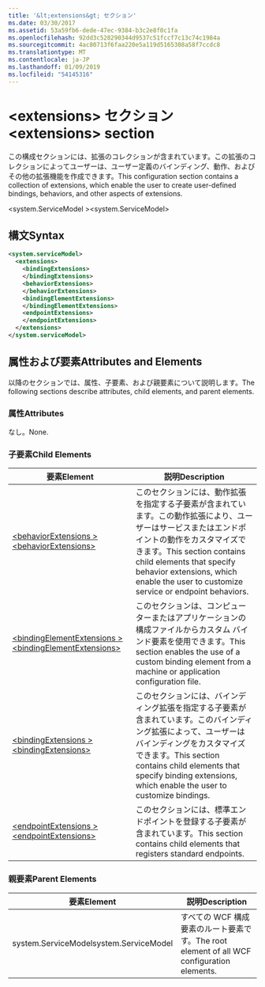 ```yaml
---
title: '&lt;extensions&gt; セクション'
ms.date: 03/30/2017
ms.assetid: 53a59fb6-dede-47ec-9384-b3c2e8f0c1fa
ms.openlocfilehash: 92dd3c528290344d9537c51fccf7c13c74c1984a
ms.sourcegitcommit: 4ac80713f6faa220e5a119d5165308a58f7ccdc8
ms.translationtype: MT
ms.contentlocale: ja-JP
ms.lasthandoff: 01/09/2019
ms.locfileid: "54145316"
---
```

# <a name="ltextensionsgt-section"></a><span data-ttu-id="e41e8-102">&lt;extensions&gt; セクション</span><span class="sxs-lookup"><span data-stu-id="e41e8-102">&lt;extensions&gt; section</span></span>
<span data-ttu-id="e41e8-103">この構成セクションには、拡張のコレクションが含まれています。この拡張のコレクションによってユーザーは、ユーザー定義のバインディング、動作、およびその他の拡張機能を作成できます。</span><span class="sxs-lookup"><span data-stu-id="e41e8-103">This configuration section contains a collection of extensions, which enable the user to create user-defined bindings, behaviors, and other aspects of extensions.</span></span>  
  
<span data-ttu-id="e41e8-104">\<system.ServiceModel ></span><span class="sxs-lookup"><span data-stu-id="e41e8-104">\<system.ServiceModel></span></span>  
  
## <a name="syntax"></a><span data-ttu-id="e41e8-105">構文</span><span class="sxs-lookup"><span data-stu-id="e41e8-105">Syntax</span></span>  
  
```xml  
<system.serviceModel>
  <extensions>
    <bindingExtensions>
    </bindingExtensions>
    <behaviorExtensions>
    </behaviorExtensions>
    <bindingElementExtensions>
    </bindingElementExtensions>
    <endpointExtensions>
    </endpointExtensions>
  </extensions>
</system.serviceModel>
```  
  
## <a name="attributes-and-elements"></a><span data-ttu-id="e41e8-106">属性および要素</span><span class="sxs-lookup"><span data-stu-id="e41e8-106">Attributes and Elements</span></span>  
 <span data-ttu-id="e41e8-107">以降のセクションでは、属性、子要素、および親要素について説明します。</span><span class="sxs-lookup"><span data-stu-id="e41e8-107">The following sections describe attributes, child elements, and parent elements.</span></span>  
  
### <a name="attributes"></a><span data-ttu-id="e41e8-108">属性</span><span class="sxs-lookup"><span data-stu-id="e41e8-108">Attributes</span></span>  
 <span data-ttu-id="e41e8-109">なし。</span><span class="sxs-lookup"><span data-stu-id="e41e8-109">None.</span></span>  
  
### <a name="child-elements"></a><span data-ttu-id="e41e8-110">子要素</span><span class="sxs-lookup"><span data-stu-id="e41e8-110">Child Elements</span></span>  
  
|<span data-ttu-id="e41e8-111">要素</span><span class="sxs-lookup"><span data-stu-id="e41e8-111">Element</span></span>|<span data-ttu-id="e41e8-112">説明</span><span class="sxs-lookup"><span data-stu-id="e41e8-112">Description</span></span>|  
|-------------|-----------------|  
|[<span data-ttu-id="e41e8-113">\<behaviorExtensions ></span><span class="sxs-lookup"><span data-stu-id="e41e8-113">\<behaviorExtensions></span></span>](../../../../../docs/framework/configure-apps/file-schema/wcf/behaviorextensions.md)|<span data-ttu-id="e41e8-114">このセクションには、動作拡張を指定する子要素が含まれています。この動作拡張により、ユーザーはサービスまたはエンドポイントの動作をカスタマイズできます。</span><span class="sxs-lookup"><span data-stu-id="e41e8-114">This section contains child elements that specify behavior extensions, which enable the user to customize service or endpoint behaviors.</span></span>|  
|[<span data-ttu-id="e41e8-115">\<bindingElementExtensions ></span><span class="sxs-lookup"><span data-stu-id="e41e8-115">\<bindingElementExtensions></span></span>](../../../../../docs/framework/configure-apps/file-schema/wcf/bindingelementextensions.md)|<span data-ttu-id="e41e8-116">このセクションは、コンピューターまたはアプリケーションの構成ファイルからカスタム バインド要素を使用できます。</span><span class="sxs-lookup"><span data-stu-id="e41e8-116">This section enables the use of a custom binding element from a machine or application configuration file.</span></span>|  
|[<span data-ttu-id="e41e8-117">\<bindingExtensions ></span><span class="sxs-lookup"><span data-stu-id="e41e8-117">\<bindingExtensions></span></span>](../../../../../docs/framework/configure-apps/file-schema/wcf/bindingextensions.md)|<span data-ttu-id="e41e8-118">このセクションには、バインディング拡張を指定する子要素が含まれています。このバインディング拡張によって、ユーザーはバインディングをカスタマイズできます。</span><span class="sxs-lookup"><span data-stu-id="e41e8-118">This section contains child elements that specify binding extensions, which enable the user to customize bindings.</span></span>|  
|[<span data-ttu-id="e41e8-119">\<endpointExtensions ></span><span class="sxs-lookup"><span data-stu-id="e41e8-119">\<endpointExtensions></span></span>](../../../../../docs/framework/configure-apps/file-schema/wcf/endpointextensions.md)|<span data-ttu-id="e41e8-120">このセクションには、標準エンドポイントを登録する子要素が含まれています。</span><span class="sxs-lookup"><span data-stu-id="e41e8-120">This section contains child elements that registers standard endpoints.</span></span>|  
  
### <a name="parent-elements"></a><span data-ttu-id="e41e8-121">親要素</span><span class="sxs-lookup"><span data-stu-id="e41e8-121">Parent Elements</span></span>  
  
|<span data-ttu-id="e41e8-122">要素</span><span class="sxs-lookup"><span data-stu-id="e41e8-122">Element</span></span>|<span data-ttu-id="e41e8-123">説明</span><span class="sxs-lookup"><span data-stu-id="e41e8-123">Description</span></span>|  
|-------------|-----------------|  
|<span data-ttu-id="e41e8-124">system.ServiceModel</span><span class="sxs-lookup"><span data-stu-id="e41e8-124">system.ServiceModel</span></span>|<span data-ttu-id="e41e8-125">すべての WCF 構成要素のルート要素です。</span><span class="sxs-lookup"><span data-stu-id="e41e8-125">The root element of all WCF configuration elements.</span></span>|
